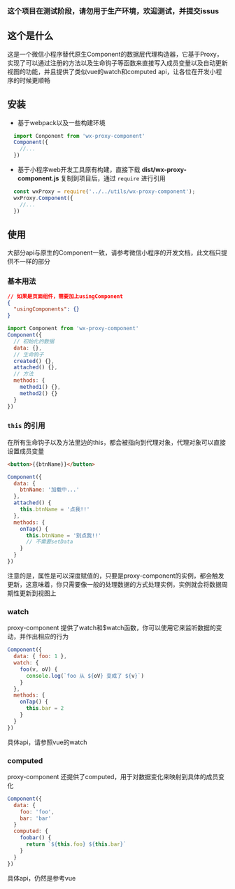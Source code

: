### 这个项目在测试阶段，请勿用于生产环境，欢迎测试，并提交issus

## 这个是什么
这是一个微信小程序替代原生Component的数据层代理构造器，它基于Proxy，实现了可以通过注册的方法以及生命钩子等函数来直接写入成员变量以及自动更新视图的功能，并且提供了类似vue的watch和computed api，让各位在开发小程序的时候更顺畅

## 安装
- 基于webpack以及一些构建环境
```javascript
  import Conponent from 'wx-proxy-component'
  Component({
    //...
  })
```
- 基于小程序web开发工具原有构建，直接下载 **dist/wx-proxy-component.js** 复制到项目后，通过 `require` 进行引用 
```javascript
  const wxProxy = require('../../utils/wx-proxy-component');
  wxProxy.Component({
    //...
  })
````

## 使用
大部分api与原生的Component一致，请参考微信小程序的开发文档，此文档只提供不一样的部分
### 基本用法
```json
// 如果是页面组件，需要加上usingComponent
{
  "usingComponents": {}
}
```
```javascript
import Component from 'wx-proxy-component'
Component({
  // 初始化的数据
  data: {},
  // 生命钩子
  created() {},
  attached() {},
  // 方法
  methods: {
    method1() {},
    method2() {}
  }
})
```

### `this` 的引用
在所有生命钩子以及方法里边的this，都会被指向到代理对象，代理对象可以直接设置成员变量
```html
<button>{{btnName}}</button>
```
```javascript
Component({
  data: {
    btnName: '加载中...'
  },
  attached() {
    this.btnName = '点我!!'
  },
  methods: {
    onTap() {
      this.btnName = '别点我!!'
      // 不需要setData
    }
  }
})
```
注意的是，属性是可以深度赋值的，只要是proxy-component的实例，都会触发更新，这意味着，你只需要像一般的处理数据的方式处理实例，实例就会将数据周期性更新到视图上

### watch
proxy-component 提供了watch和$watch函数，你可以使用它来监听数据的变动，并作出相应的行为
```javascript
Component({
  data: { foo: 1 },
  watch: {
    foo(v, oV) {
      console.log(`foo 从 ${oV} 变成了 ${v}`)
    }
  },
  methods: {
    onTap() {
      this.bar = 2
    }
  }
})
```
具体api，请参照vue的watch

### computed
proxy-component 还提供了computed，用于对数据变化来映射到具体的成员变化
```javascript
Component({
  data: {
    foo: 'foo',
    bar: 'bar'
  }
  computed: {
    foobar() {
      return `${this.foo} ${this.bar}` 
    }
  }
})
```
具体api，仍然是参考vue
